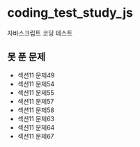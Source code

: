 # coding_test_study_js

자바스크립트 코딩 테스트

## 못 푼 문제

- 섹션11 문제49
- 섹션11 문제54
- 섹션11 문제55
- 섹션11 문제57
- 섹션11 문제58
- 섹션11 문제63
- 섹션11 문제64
- 섹션11 문제67
